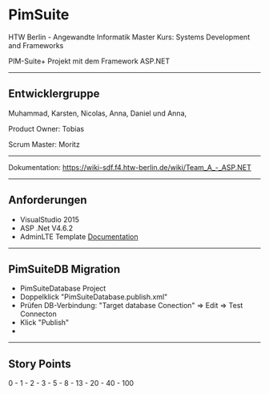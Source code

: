 PimSuite
===================
HTW Berlin - Angewandte Informatik Master
Kurs: Systems Development and Frameworks

PIM-Suite+ Projekt mit dem Framework ASP.NET

----------
## Entwicklergruppe
Muhammad, Karsten, Nicolas, Anna, Daniel und Anna, 

Product Owner:
Tobias

Scrum Master:
Moritz

----------
Dokumentation:
https://wiki-sdf.f4.htw-berlin.de/wiki/Team_A_-_ASP.NET

----------
## Anforderungen
- VisualStudio 2015
- ASP .Net V4.6.2
- AdminLTE Template [Documentation](https://almsaeedstudio.com/themes/AdminLTE/documentation/index.html)

----------
## PimSuiteDB Migration
- PimSuiteDatabase Project
- Doppelklick "PimSuiteDatabase.publish.xml"
- Prüfen DB-Verbindung: "Target database Conection" => Edit => Test Connecton
- Klick "Publish"
- 
----------
## Story Points
0  -  1  -  2  -  3  -  5  -  8  -  13  -  20  -  40  -  100

